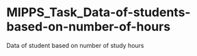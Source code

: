 # MIPPS_Task_Data-of-students-based-on-number-of-hours
Data of student based on number of study hours
